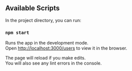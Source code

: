 
## Available Scripts

In the project directory, you can run:

### `npm start`

Runs the app in the development mode.<br />
Open [http://localhost:3000/users](http://localhost:3000/users) to view it in the browser.

The page will reload if you make edits.<br />
You will also see any lint errors in the console.
